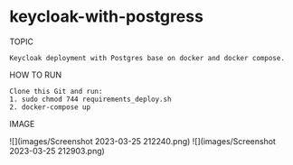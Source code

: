# keycloak-with-postgress


TOPIC

    Keycloak deployment with Postgres base on docker and docker compose.

	
HOW TO RUN
	
    Clone this Git and run:
    1. sudo chmod 744 requirements_deploy.sh
    2. docker-compose up

IMAGE
    
![](images/Screenshot 2023-03-25 212240.png)
![](images/Screenshot 2023-03-25 212903.png)
